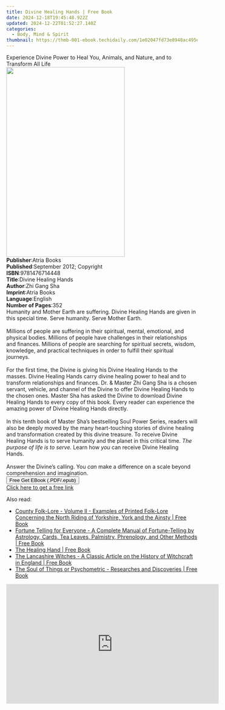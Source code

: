 ```yaml
---
title: Divine Healing Hands | Free Book
date: 2024-12-18T19:45:48.922Z
updated: 2024-12-22T01:52:27.140Z
categories:
  - Body, Mind & Spirit
thumbnail: https://thmb-001-ebook.techidaily.com/1e02047fd73e8948ac495e05dda13ca354a91ca1829b6107b7dc353008b189a4.jpg
---
```

<main id="book-container">
  <div class="flex flex-col">
    <div class="book-brief flex-1 py-6 px-4 sm:p-6 md:py-10 md:px-8">
      <!-- brief-->
      <div class="book-brief-main">
        Experience Divine Power to Heal You, Animals, and Nature, and to
        Transform All Life
      </div>
    </div>
    <div
      class="book-meta-info flex-1 grid gap-4 col-start-1 col-end-3 row-start-1 sm:mb-6 sm:grid-cols-4 lg:gap-6 lg:col-start-2 lg:row-end-6 lg:row-span-6 lg:mb-0"
    >
      <div
        class="book-meta-info-left place-content-center mt-4 p-4 text-sm leading-6 col-start-2 col-span-2 dark:text-slate-400"
      >
        <img
          class="w-full h-500 object-cover rounded-lg sm:h-255 sm:col-span-2 lg:col-span-full"
          src="https://img-001-ebook.techidaily.com/d9510fcd143ca33997ed856fa4df70d05b30b5cd305fffc9d414cbd1727464af.jpg"
          alt=""
          width="312"
          height="500"
        />
      </div>
      <div
        class="book-meta-info-right mt-2 col-start-1 row-start-2 col-span-3 self-center"
      >
        <!-- meta data  -->
        <div class="flex flex-col px-4 md:px-8">
          <div class="flex-1">
            <strong>Publisher</strong>:<span class="px-2">Atria Books</span>
          </div>
          <div class="flex-1">
            <strong>Published</strong>:<span class="px-2"
              >September 2012; Copyright</span
            >
          </div>
          <div class="flex-1">
            <strong>ISBN</strong>:<span class="px-2">9781476714448</span>
          </div>
          <div class="flex-1">
            <strong>Title</strong>:<span class="px-2"
              >Divine Healing Hands</span
            >
          </div>
          <div class="flex-1">
            <strong>Author</strong>:<span class="px-2">Zhi Gang Sha</span>
          </div>
          <div class="flex-1">
            <strong>Imprint</strong>:<span class="px-2">Atria Books</span>
          </div>
          <div class="flex-1">
            <strong>Language</strong>:<span class="px-2">English</span>
          </div>
          <div class="flex-1">
            <strong>Number of Pages</strong>:<span class="px-2">352</span>
          </div>
        </div>
      </div>
    </div>
    <div class="book-description flex-1 py-6 px-4 sm:p-6 md:py-10 md:px-8">
      <div class="book-description-main">
        <div accordion-content="" id="description">
          Humanity and Mother Earth are suffering. Divine Healing Hands are
          given in this special time. Serve humanity. Serve Mother Earth.<br /><br />Millions
          of people are suffering in their spiritual, mental, emotional, and
          physical bodies. Millions of people have challenges in their
          relationships and finances. Millions of people are searching for
          spiritual secrets, wisdom, knowledge, and practical techniques in
          order to fulfill their spiritual journeys.<br />
          <br />
          For the first time, the Divine is giving his Divine Healing Hands to
          the masses. Divine Healing Hands carry divine healing power to heal
          and to transform relationships and finances. Dr. &amp; Master Zhi Gang
          Sha is a chosen servant, vehicle, and channel of the Divine to offer
          Divine Healing Hands to the chosen ones. Master Sha has asked the
          Divine to download Divine Healing Hands to every copy of this book.
          Every reader can experience the amazing power of Divine Healing Hands
          directly.<br />
          <br />
          In this tenth book of Master Sha’s bestselling Soul Power Series,
          readers will also be deeply moved by the many heart-touching stories
          of divine healing and transformation created by this divine treasure.
          To receive Divine Healing Hands is to serve humanity and the planet in
          this critical time. <i>The purpose of life is to serve. </i>Learn how
          <i>you </i>can receive Divine Healing Hands.<br />
          <br />
          Answer the Divine’s calling. You <i>can </i>make a difference on a
          scale beyond comprehension and imagination.
        </div>
        <div class="accordion-fader"></div>
      </div>
    </div>
    <div class="book-excerpts flex-1 py-6 px-4 sm:p-6 md:py-10 md:px-8"></div>
    <div
      class="book-about-author flex-1 py-6 px-4 sm:p-6 md:py-10 md:px-8"
    ></div>
    <div class="book-free-get flex-1 py-6 px-4 sm:p-6 md:py-10 md:px-8">
      <button
        id="btn-free-get"
        class="bg-blue-500 hover:bg-blue-700 text-white font-bold py-2 px-4 rounded"
      >
        Free Get EBook (.PDF/.epub)
      </button>
      <div id="countdown-display" class="px-2 text-lg mt-2"></div>
      <a
        id="free-link"
        class="hidden bg-blue-500 hover:bg-blue-700 text-white font-bold py-2 px-4 rounded"
        href="https://www.ebooks.com/en-us/book/979165/divine-healing-hands/zhi-gang-sha/"
        target="_blank"
        >Click here to get a free link</a
      >
    </div>
    <script>
      let countdownTime = 0;
      let countdownInterval = null;
      document
        .getElementById('btn-free-get')
        .addEventListener('click', startCountdown);
      function startCountdown() {
        countdownTime = new Date().getTime() + 60000 * 3;
        countdownInterval = setInterval(updateCountdown, 1000);
        document.getElementById('btn-free-get').disabled = true;
        document
          .getElementById('btn-free-get')
          .classList.add('bg-gray-500', 'cursor-not-allowed');
      }
      function updateCountdown() {
        let currentTime = new Date().getTime();
        let timeLeft = countdownTime - currentTime;
        let secondsLeft = Math.floor(timeLeft / 1000);
        document.getElementById('countdown-display').innerHTML =
          `Remaining time: ${secondsLeft} seconds.`;
        if (secondsLeft <= 0) {
          clearInterval(countdownInterval);
          document.getElementById('btn-free-get').classList.add('hidden');
          document.getElementById('free-link').classList.remove('hidden');
          document.getElementById('countdown-display').innerHTML = '';
        }
      }
    </script>
  </div>
</main>

<ins class="adsbygoogle"
      style="display:block"
      data-ad-client="ca-pub-7571918770474297"
      data-ad-slot="8358498916"
      data-ad-format="auto"
      data-full-width-responsive="true"></ins>
    

<span class="atpl-alsoreadstyle">Also read:</span>
<div><ul>
<li><a href="https://novels-ebooks.techidaily.com/211364306-9781528799577-county-folk-lore-volume-ii-examples-of-printed-folk-lore-concerning-the-north-riding-of-yorkshire-york-and-the-ainsty/"><u>County Folk-Lore - Volume II - Examples of Printed Folk-Lore Concerning the North Riding of Yorkshire, York and the Ainsty | Free Book</u></a></li>
<li><a href="https://novels-ebooks.techidaily.com/211364308-9781528799782-fortune-telling-for-everyone-a-complete-manual-of-fortune-telling-by-astrology-cards-tea-leaves-palmistry-phrenology-and-other-methods/"><u>Fortune Telling for Everyone - A Complete Manual of Fortune-Telling by Astrology, Cards, Tea Leaves, Palmistry, Phrenology, and Other Methods | Free Book</u></a></li>
<li><a href="https://novels-ebooks.techidaily.com/211364316-9781528799393-the-healing-hand/"><u>The Healing Hand | Free Book</u></a></li>
<li><a href="https://novels-ebooks.techidaily.com/211364311-9781528799775-the-lancashire-witches-a-classic-article-on-the-history-of-witchcraft-in-england/"><u>The Lancashire Witches - A Classic Article on the History of Witchcraft in England | Free Book</u></a></li>
<li><a href="https://novels-ebooks.techidaily.com/211364310-9781528799836-the-soul-of-things-or-psychometric-researches-and-discoveries/"><u>The Soul of Things or Psychometric - Researches and Discoveries | Free Book</u></a></li>
</ul></div>

<!-- affiliate ads begin -->
<iframe width="560" height="315" src="https://www.youtube.com/embed/Un9G2_OdSRI?si=vAcGbco8DuWt4ypP" title="YouTube video player" frameborder="0" allow="accelerometer; autoplay; clipboard-write; encrypted-media; gyroscope; picture-in-picture; web-share" referrerpolicy="strict-origin-when-cross-origin" allowfullscreen></iframe>
<!-- affiliate ads end -->

